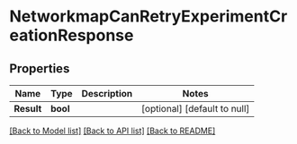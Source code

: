 # NetworkmapCanRetryExperimentCreationResponse

## Properties
Name | Type | Description | Notes
------------ | ------------- | ------------- | -------------
**Result** | **bool** |  | [optional] [default to null]

[[Back to Model list]](../README.md#documentation-for-models) [[Back to API list]](../README.md#documentation-for-api-endpoints) [[Back to README]](../README.md)

